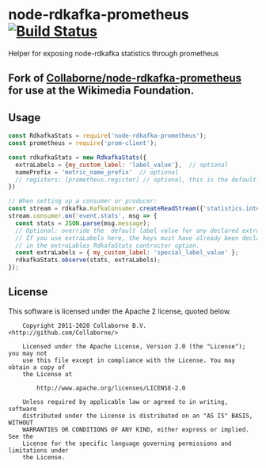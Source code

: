 # node-rdkafka-prometheus [![Build Status](https://travis-ci.org/Collaborne/node-rdkafka-prometheus.svg?branch=master)](https://travis-ci.org/Collaborne/node-rdkafka-prometheus)

Helper for exposing node-rdkafka statistics through prometheus

## Fork of [Collaborne/node-rdkafka-prometheus](https://github.com/Collaborne/node-rdkafka-prometheus) for use at the Wikimedia Foundation.

## Usage

```js
const RdkafkaStats = require('node-rdkafka-prometheus');
const prometheus = require('prom-client');

const rdkafkaStats = new RdkafkaStats({
  extraLabels = {my_custom_label: 'label_value'},  // optional
  namePrefix = 'metric_name_prefix'  // optional
  // registers: [prometheus.register] // optional, this is the default.
})

// When setting up a consumer or producer:
const stream = rdkafka.KafkaConsumer.createReadStream({'statistics.interval.ms': 1000});
stream.consumer.on('event.stats', msg => {
  const stats = JSON.parse(msg.message);
  // Optional: override the  default label value for any declared extraLabels.
  // If you use extraLabels here, the keys must have already been declared
  // in the extraLables RdkafaStats contructor option.
  const extraLabels = { my_custom_label: 'special_label_value' };
  rdkafkaStats.observe(stats, extraLabels);
});
```

## License

This software is licensed under the Apache 2 license, quoted below.

```license
    Copyright 2011-2020 Collaborne B.V. <http://github.com/Collaborne/>

    Licensed under the Apache License, Version 2.0 (the "License"); you may not
    use this file except in compliance with the License. You may obtain a copy of
    the License at

        http://www.apache.org/licenses/LICENSE-2.0

    Unless required by applicable law or agreed to in writing, software
    distributed under the License is distributed on an "AS IS" BASIS, WITHOUT
    WARRANTIES OR CONDITIONS OF ANY KIND, either express or implied. See the
    License for the specific language governing permissions and limitations under
    the License.
```

